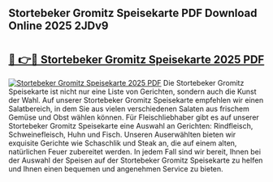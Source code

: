 ## Stortebeker Gromitz Speisekarte PDF Download Online 2025 2JDv9

# <h2><a href="http://gc86kb.nevu.top/?p=Stortebeker+Gromitz+Speisekarte">🔗 👉🔴 Stortebeker Gromitz Speisekarte 2025 PDF</a></h2>

[![Stortebeker Gromitz Speisekarte 2025 PDF](https://i.imgur.com/dBaPXMq.png)](http://gc86kb.nevu.top/?p=Stortebeker+Gromitz+Speisekarte)
Die Stortebeker Gromitz Speisekarte ist nicht nur eine Liste von Gerichten, sondern auch die Kunst der Wahl. Auf unserer Stortebeker Gromitz Speisekarte empfehlen wir einen Salatbereich, in dem Sie aus vielen verschiedenen Salaten aus frischem Gemüse und Obst wählen können. Für Fleischliebhaber gibt es auf unserer Stortebeker Gromitz Speisekarte eine Auswahl an Gerichten: Rindfleisch, Schweinefleisch, Huhn und Fisch. Unseren Auserwählten bieten wir exquisite Gerichte wie Schaschlik und Steak an, die auf einem alten, natürlichen Feuer zubereitet werden. In jedem Fall sind wir bereit, Ihnen bei der Auswahl der Speisen auf der Stortebeker Gromitz Speisekarte zu helfen und Ihnen einen bequemen und angenehmen Service zu bieten.
